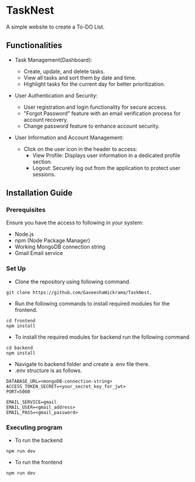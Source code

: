 # TaskNest

A simple website to create a To-DO List.

## Functionalities

* Task Management(Dashboard):
    * Create, update, and delete tasks.
    * View all tasks and sort them by date and time.
    * Highlight tasks for the current day for better prioritization.

* User Authentication and Security:
    * User registration and login functionality for secure access.
    * "Forgot Password" feature with an email verification process for account recovery.
    * Change password feature to enhance account security.
      
* User Information and Account Management:
    * Click on the user icon in the header to access:
         * View Profile: Displays user information in a dedicated profile section.
         * Logout: Securely log out from the application to protect user sessions.

## Installation Guide

### Prerequisites

Ensure you have the access to following in your system:
* Node.js
* npm (Node Package Manager)
* Working MongoDB connection string
* Gmail Email service

### Set Up

* Clone the repository using following command.
```
git clone https://github.com/GaveeshaWickrama/TaskNest.
```
* Run the following commands to install required modules for the frontend.
```
cd frontend
npm install
```

* To install the required modules for backend run the following command
```
cd backend
npm install
```

* Navigate to backend folder and create a .env file there.
* .env structure is as follows.

```
DATABASE_URL=<mongoDB-connection-string>
ACCESS_TOKEN_SECRET=<your_secret_key_for_jwt>
PORT=5000

EMAIL_SERVICE=gmail
EMAIL_USER=<gmail_address>
EMAIL_PASS=<gmail_password>
```

### Executing program

* To run the backend
```
npm run dev
```

* To run the frontend
```
npm run dev
```

